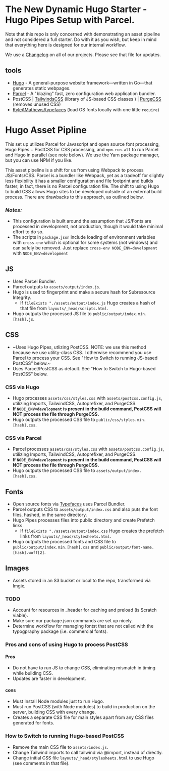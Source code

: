 # The New Dynamic Hugo Starter - Hugo Pipes Setup with Parcel.

Note that this repo is only concerned with demonstrating an asset pipeline and not considered a full starter. Do with it as you wish, but keep in mind that everything here is designed for our internal workflow.

We use a [Changelog](CHANGELOG.md) on all of our projects. Please see that file for updates.

## tools

 - [Hugo](http://gohugo.io/) - A general-purpose website framework—written in Go—that generates static webpages.
 - [Parcel](https://parceljs.org/) - A "blazing" fast, zero configuration web application bundler.
 - PostCSS | [TailwindsCSS](https://tailwindcss.com/) (library of JS-based CSS classes ) | [PurgeCSS](https://www.purgecss.com/) (removes unused CSS)
 - [KyleAMathews/typefaces](https://github.com/KyleAMathews/typefaces) (load OS fonts locally with one little `require`)


# Hugo Asset Pipline

This set up utilizes Parcel for Javascript and open source font processing, Hugo Pipes + PostCSS for CSS processing, and `npm-run-all` to run Parcel and Hugo in parallel (see note below). We use the Yarn package manager, but you can use NPM if you like.

This asset pipeline is a shift for us from using Webpack to process JS/Fonts/CSS. Parcel is a bundler like Webpack, yet as a tradeoff for slightly less flexibility it has a smaller configuration and file footprint and builds faster; in fact, there is no Parcel configuration file. The shift to using Hugo to build CSS allows Hugo sites to be developed outside of an external build process. There are drawbacks to this approach, as outlined below.

### **_Notes:_**

 - This configuration is built around the assumption that JS/Fonts are processed in development, not production, though it would take minimal effort to do so.
 - The scripts in `package.json` include loading of environment variables with `cross-env` which is optional for some systems (not windows) and can safely be removed. Just replace `cross-env NODE_ENV=development` with `NODE_ENV=development`

## JS

- Uses Parcel Bundler.
- Parcel outputs to `assets/output/index.js`.
- Hugo is used to fingerprint and make a secure hash for Subresource Integrity.
  - If `fileExists "./assets/output/index.js` Hugo creates a hash of that file from `layouts/_head/scripts.html`.
- Hugo outputs the processed JS file to `public/output/index.min.[hash].js`.

## CSS

- ~Uses Hugo Pipes, utlizing PostCSS. NOTE: we use this method because we use utility-class CSS. I otherwise recommend you use Parcel to process your CSS. See "How to Switch to running JS-based PostCSS" below.~
- Uses Parcel/PostCSS as default. See "How to Switch to Hugo-based PostCSS" below.

### CSS via Hugo
- Hugo processes `assets/css/styles.css` with `assets/postcss.config.js`, utilizing Imports, TailwindCSS, Autoprefixer, and PurgeCSS.
- **If `NODE_ENV=development` is present in the build command, PostCSS will NOT process the file through PurgeCSS.**
- Hugo outputs the processed CSS file to `public/css/styles.min.[hash].css`.

### CSS via Parcel
- Parcel processes `assets/css/styles.css` with `assets/postcss.config.js`, utilizing Imports, TailwindCSS, Autoprefixer, and PurgeCSS.
- **If `NODE_ENV=development` is present in the build command, PostCSS will NOT process the file through PurgeCSS.**
- Hugo outputs the processed CSS file to `assets/output/index.[hash].css`.


## Fonts

- Open source fonts via [Typefaces](https://github.com/KyleAMathews/typefaces) uses Parcel Bundler.
- Parcel outputs CSS to `assets/output/index.css` and also puts the font files, hashed, in the same directory.
- Hugo Pipes processes files into public directory and create Prefetch links.
  - If `fileExists "./assets/output/index.css` Hugo creates the prefetch links from `layouts/_head/stylesheets.html`.
- Hugo outputs the processed fonts and CSS file to `public/output/index.min.[hash].css` and `public/output/font-name.[hash].woff[2]`.

## Images

- Assets stored in an S3 bucket or local to the repo, transformed via Imgix.


### TODO

- Account for resources in _header for caching and preload (is Scratch viable).
- Make sure our package.json commands are set up nicely.
- Determine workflow for managing fontst that are not called with the typogpraphy package (i.e. commercial fonts).

### Pros and cons of using Hugo to process PostCSS

#### Pros

- Do not have to run JS to change CSS, eliminating mismatch in timing while building CSS.
- Updates are faster in development.

#### cons

- Must Install Node modules just to run Hugo.
- Must run PostCSS (with Node modules) to build in production on the server, building CSS with every change.
- Creates a separate CSS file for main styles apart from any CSS files generated for fonts.

### How to Switch to running Hugo-based PostCSS

- Remove the main CSS file to `assets/index.js`.
- Change Tailwind imports to call tailwind via @import, instead of directly.
- Change initial CSS file `layouts/_head/stylesheets.html` to use Hugo (see comments in that file).
